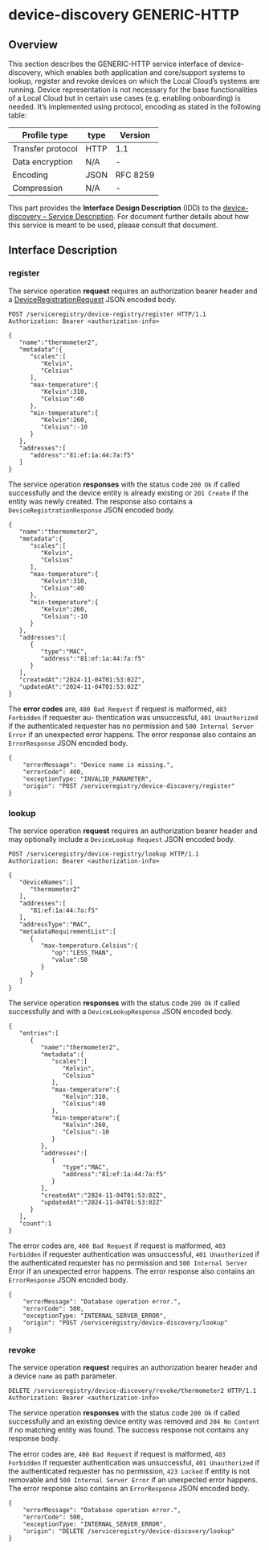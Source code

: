 # device-discovery GENERIC-HTTP

## Overview

This section describes the GENERIC-HTTP service interface of device-discovery, which enables both
application and core/support systems to lookup, register and revoke devices on which the Local Cloud’s systems
are running. Device representation is not necessary for the base functionalities of a Local Cloud but in certain
use cases (e.g. enabling onboarding) is needed. It’s implemented using protocol, encoding as stated in the
following table:

Profile type | type | Version
--- | --- | ---
Transfer protocol | HTTP | 1.1
Data encryption | N/A | -
Encoding | JSON | RFC 8259
Compression | N/A | -

This part provides the **Interface Design Description** (IDD) to the [device-discovery – Service Description](../../assets/sd/5_0_0/device-discovery_sd.pdf). For document further details about how this service is meant to be used, please consult that document.

## Interface Description

### register

The service operation **request** requires an authorization bearer header and a [DeviceRegistrationRequest](../data-models/device-registration-request.md)
JSON encoded body.

```
POST /serviceregistry/device-registry/register HTTP/1.1
Authorization: Bearer <authorization-info>

{
   "name":"thermometer2",
   "metadata":{
      "scales":[
         "Kelvin",
         "Celsius"
      ],
      "max-temperature":{
         "Kelvin":310,
         "Celsius":40
      },
      "min-temperature":{
         "Kelvin":260,
         "Celsius":-10
      }
   },
   "addresses":[      
      "address":"81:ef:1a:44:7a:f5"
   ]
}
```

The service operation **responses** with the status code `200 Ok` if called successfully and the device
entity is already existing or `201 Create` if the entity was newly created. The response also contains a
`DeviceRegistrationResponse` JSON encoded body.

```
{
   "name":"thermometer2",
   "metadata":{
      "scales":[
         "Kelvin",
         "Celsius"
      ],
      "max-temperature":{
         "Kelvin":310,
         "Celsius":40
      },
      "min-temperature":{
         "Kelvin":260,
         "Celsius":-10
      }
   },
   "addresses":[
      {
         "type":"MAC",
         "address":"81:ef:1a:44:7a:f5"
      }
   ],
   "createdAt":"2024-11-04T01:53:02Z",
   "updatedAt":"2024-11-04T01:53:02Z"
}
```
The **error codes** are, `400 Bad Request` if request is malformed, `403 Forbidden` if requester au-
thentication was unsuccessful, `401 Unauthorized` if the authenticated requester has no permission and
`500 Internal Server Error` if an unexpected error happens. The error response also contains an
`ErrorResponse` JSON encoded body.

```
{
    "errorMessage": "Device name is missing.",
    "errorCode": 400,
    "exceptionType: "INVALID_PARAMETER",
    "origin": "POST /serviceregistry/device-discovery/register"
}
```

### lookup

The service operation **request** requires an authorization bearer header and may optionally include a `DeviceLookup
Request` JSON encoded body.

```
POST /serviceregistry/device-registry/lookup HTTP/1.1
Authorization: Bearer <authorization-info>

{
   "deviceNames":[
      "thermometer2"
   ],
   "addresses":[
      "81:ef:1a:44:7a:f5"
   ],
   "addressType":"MAC",
   "metadataRequirementList":[
      {
         "max-temperature.Celsius":{
            "op":"LESS_THAN",
            "value":50
         }
      }
   ]
}
```

The service operation **responses** with the status code `200 Ok` if called successfully and with a `DeviceLookupResponse` JSON encoded body.

```
{
   "entries":[
      {
         "name":"thermometer2",
         "metadata":{
            "scales":[
               "Kelvin",
               "Celsius"
            ],
            "max-temperature":{
               "Kelvin":310,
               "Celsius":40
            },
            "min-temperature":{
               "Kelvin":260,
               "Celsius":-10
            }
         },
         "addresses":[
            {
               "type":"MAC",
               "address":"81:ef:1a:44:7a:f5"
            }
         ],
         "createdAt":"2024-11-04T01:53:02Z",
         "updatedAt":"2024-11-04T01:53:02Z"
      }
   ],
   "count":1
}
```

The error codes are, `400 Bad Request` if request is malformed, `403 Forbidden` if requester authentication was unsuccessful, `401 Unauthorized` if the authenticated requester has no permission and `500 Internal Server` Error if an unexpected error happens. The error response also contains an `ErrorResponse` JSON encoded body.

```
{
    "errorMessage": "Database operation error.",
    "errorCode": 500,
    "exceptionType: "INTERNAL_SERVER_ERROR",
    "origin": "POST /serviceregistry/device-discovery/lookup"
}
```

### revoke

The service operation **request** requires an authorization bearer header and a device `name` as path parameter.

```
DELETE /serviceregistry/device-discovery/revoke/thermometer2 HTTP/1.1
Authorization: Bearer <authorization-info>
```

The service operation **responses** with the status code `200 Ok` if called successfully and an existing device
entity was removed and `204 No Content` if no matching entity was found. The success response not contains
any response body.

The error codes are, `400 Bad Request` if request is malformed, `403 Forbidden` if requester authentication was unsuccessful, `401 Unauthorized` if the authenticated requester has no permission, `423 Locked` if entity is not removable and `500 Internal Server Error` if an unexpected error happens. The error response also contains an `ErrorResponse` JSON encoded body.

```
{
    "errorMessage": "Database operation error.",
    "errorCode": 500,
    "exceptionType: "INTERNAL_SERVER_ERROR",
    "origin": "DELETE /serviceregistry/device-discovery/lookup"
}
```
